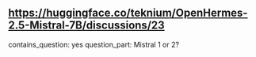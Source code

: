 ## https://huggingface.co/teknium/OpenHermes-2.5-Mistral-7B/discussions/23

contains_question: yes
question_part: Mistral 1 or 2?